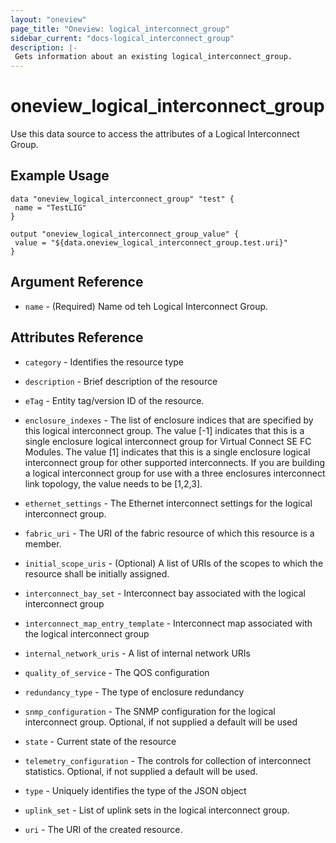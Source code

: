 ```yaml
---
layout: "oneview"
page_title: "Oneview: logical_interconnect_group"
sidebar_current: "docs-logical_interconnect_group"
description: |-
 Gets information about an existing logical_interconnect_group.
---
```


# oneview\_logical_interconnect_group

Use this data source to access the attributes of a Logical Interconnect Group.

## Example Usage

```hcl
data "oneview_logical_interconnect_group" "test" {
 name = "TestLIG"
}

output "oneview_logical_interconnect_group_value" {
 value = "${data.oneview_logical_interconnect_group.test.uri}"
}
```

## Argument Reference

* `name` - (Required) Name od teh Logical Interconnect Group.

## Attributes Reference

* `category` -  Identifies the resource type

* `description` - Brief description of the resource

* `eTag` - Entity tag/version ID of the resource.

* `enclosure_indexes` - The list of enclosure indices that are specified by this logical interconnect group. 
The value [-1] indicates that this is a single enclosure logical interconnect group for Virtual Connect SE FC Modules. 
The value [1] indicates that this is a single enclosure logical interconnect group for other supported interconnects. 
If you are building a logical interconnect group for use with a three enclosures interconnect link topology, 
the value needs to be [1,2,3].

* `ethernet_settings` - The Ethernet interconnect settings for the logical interconnect group.

* `fabric_uri` - The URI of the fabric resource of which this resource is a member.

* `initial_scope_uris` - (Optional) A list of URIs of the scopes to which the resource shall be initially assigned.

* `interconnect_bay_set` - Interconnect bay associated with the logical interconnect group

* `interconnect_map_entry_template` - Interconnect map associated with the logical interconnect group

* `internal_network_uris` - A list of internal network URIs

* `quality_of_service` - The QOS configuration

* `redundancy_type` - The type of enclosure redundancy

* `snmp_configuration` -  The SNMP configuration for the logical interconnect group. Optional, if not supplied a default will be used

* `state` - Current state of the resource

* `telemetry_configuration` - The controls for collection of interconnect statistics. Optional, if not supplied a default will be used.  

* `type` - Uniquely identifies the type of the JSON object 

* `uplink_set` -  List of uplink sets in the logical interconnect group.

* `uri` - The URI of the created resource.
